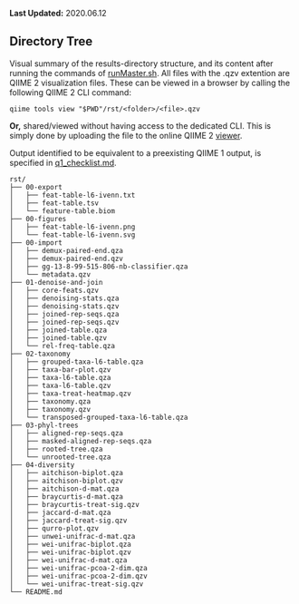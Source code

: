 __Last Updated:__ 2020.06.12

## Directory Tree

Visual summary of the results-directory structure, and its content after running the commands of [runMaster.sh](../scr/runMaster.sh). All files with the .qzv extention are QIIME 2 visualization files. These can be viewed in a browser by calling the following QIIME 2 CLI command:

```
qiime tools view "$PWD"/rst/<folder>/<file>.qzv
```

__Or,__ shared/viewed without having access to the dedicated CLI. This is simply done by uploading the file to the online QIIME 2 [viewer](https://view.qiime2.org/).

Output identified to be equivalent to a preexisting QIIME 1 output, is specified in [q1_checklist.md](../doc/inventory/q1_checklist.md).

```
rst/
├── 00-export
│   ├── feat-table-l6-ivenn.txt
│   ├── feat-table.tsv
│   └── feature-table.biom
├── 00-figures
│   ├── feat-table-l6-ivenn.png
│   └── feat-table-l6-ivenn.svg
├── 00-import
│   ├── demux-paired-end.qza
│   ├── demux-paired-end.qzv
│   ├── gg-13-8-99-515-806-nb-classifier.qza
│   └── metadata.qzv
├── 01-denoise-and-join
│   ├── core-feats.qzv
│   ├── denoising-stats.qza
│   ├── denoising-stats.qzv
│   ├── joined-rep-seqs.qza
│   ├── joined-rep-seqs.qzv
│   ├── joined-table.qza
│   ├── joined-table.qzv
│   └── rel-freq-table.qza
├── 02-taxonomy
│   ├── grouped-taxa-l6-table.qza
│   ├── taxa-bar-plot.qzv
│   ├── taxa-l6-table.qza
│   ├── taxa-l6-table.qzv
│   ├── taxa-treat-heatmap.qzv
│   ├── taxonomy.qza
│   ├── taxonomy.qzv
│   └── transposed-grouped-taxa-l6-table.qza
├── 03-phyl-trees
│   ├── aligned-rep-seqs.qza
│   ├── masked-aligned-rep-seqs.qza
│   ├── rooted-tree.qza
│   └── unrooted-tree.qza
├── 04-diversity
│   ├── aitchison-biplot.qza
│   ├── aitchison-biplot.qzv
│   ├── aitchison-d-mat.qza
│   ├── braycurtis-d-mat.qza
│   ├── braycurtis-treat-sig.qzv
│   ├── jaccard-d-mat.qza
│   ├── jaccard-treat-sig.qzv
│   ├── qurro-plot.qzv
│   ├── unwei-unifrac-d-mat.qza
│   ├── wei-unifrac-biplot.qza
│   ├── wei-unifrac-biplot.qzv
│   ├── wei-unifrac-d-mat.qza
│   ├── wei-unifrac-pcoa-2-dim.qza
│   ├── wei-unifrac-pcoa-2-dim.qzv
│   └── wei-unifrac-treat-sig.qzv
└── README.md
```
